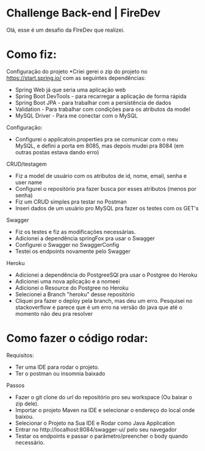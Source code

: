 # Challenge Back-end | FireDev

Olá, esse é um desafio da FIreDev que realizei.

# Como fiz:
Configuração do projeto
  *Criei gerei o zip do projeto no https://start.spring.io/ com as seguintes dependências:
  *  Spring Web já que seria uma aplicação web
  *  Spring Boot DevTools - para recarregar a aplicação de forma rápida
  *  Spring Boot JPA - para trabalhar com a persistência de dados
  *  Validation - Para trabalhar com condições para os atributos da model
  *  MySQL Driver - Para me conectar com o MySQL
  
 Configuração: 
  - Configurei o applicatoin.properties pra se comunicar com o meu MySQL, e defini a porta em 8085, mas depois mudei pra 8084 (em outras postas estava dando erro)

CRUD/testagem
  - Fiz a model de usuário com os atributos de id, nome, email, senha e user name
  - Configurei o repositório pra fazer busca por esses atributos (menos por senha)
  - Fiz um CRUD simples pra testar no Postman
  - Inseri dados de um usuário pro MySQL pra fazer os testes com os GET's

Swagger
  - Fiz os testes e fiz as modificações necessárias.
  - Adicionei a dependência springFox pra usar o Swagger
  - Configurei  o Swagger no SwaggerConfig
  - Testei os endpoints novamente pelo Swagger

Heroku
 - Adicionei a dependência do PostgreeSQl pra usar o Postgree do Heroku
 - Adicionei uma nova aplicação e a nomeei
 - Adicionei o Resource do Postgree no Heroku
 - Selecionei a Branch "heroku" desse repositório
 - Cliquei pra fazer o deploy pela branch, mas deu um erro. Pesquisei no stackoverflow e parece que é um erro na versão do java que até o momento não deu pra resolver

# Como fazer o código rodar:

Requisitos:
 - Ter uma IDE para rodar o projeto.
 - Ter o postman ou insomnia baixado

Passos
 - Fazer o git clone do url do repositório pro seu workspace (Ou baixar o zip dele).
 - Importar o projeto Maven na IDE e selecionar o endereço do local onde baixou.
 - Selecionar o Projeto na Sua IDE e Rodar como Java Application
 - Entrar no http://localhost:8084/swagger-ui/ pelo seu navegador
 - Testar os endpoints e passar o parâmetro/preencher o body quando necessário.
